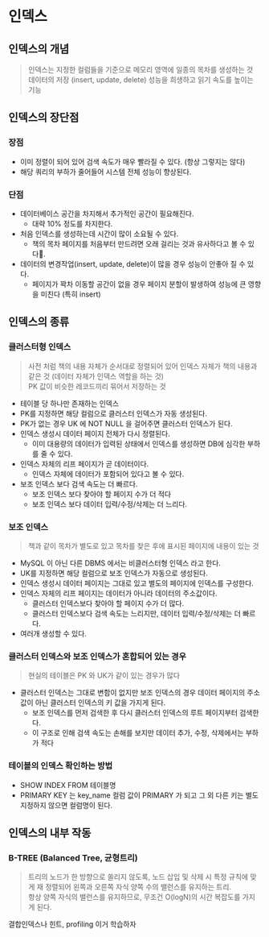 # 인덱스

## 인덱스의 개념
> 인덱스는 지정한 컬럼들을 기준으로 메모리 영역에 일종의 목차를 생성하는 것   
데이터의 저장 (insert, update, delete) 성능을 희생하고 읽기 속도를 높이는 기능

## 인덱스의 장단점
### 장점 
* 이미 정렬이 되어 있어 검색 속도가 매우 빨라질 수 있다. (항상 그렇지는 않다)
* 해당 쿼리의 부하가 줄어들어 시스템 전체 성능이 향상된다.

### 단점
* 데이터베이스 공간을 차지해서 추가적인 공간이 필요해진다. 
    - 대략 10% 정도를 차지한다.
* 처음 인덱스를 생성하는데 시간이 많이 소요될 수 있다.
    - 책의 목차 페이지를 처음부터 만드려면 오래 걸리는 것과 유사하다고 볼 수 있다.
* 데이터의 변경작업(insert, update, delete)이 많을 경우 성능이 안좋아 질 수 있다.
    - 페이지가 꽉차 이동할 공간이 없을 경우 페이지 분할이 발생하여 성능에 큰 영향을 미친다 (특히 insert)

## 인덱스의 종류
### 클러스터형 인덱스
> 사전 처럼 책의 내용 자체가 순서대로 정렬되어 있어 인덱스 자체가 책의 내용과 같은 것 (데이터 자체가 인덱스 역할을 하는 것)   
PK 값이 비슷한 레코드끼리 묶어서 저장하는 것

* 테이블 당 하나만 존재하는 인덱스
* PK를 지정하면 해당 컬럼으로 클러스터 인덱스가 자동 생성된다.
* PK가 없는 경우 UK 에 NOT NULL 을 걸어주면 클러스터 인덱스가 된다.
* 인덱스 생성시 데이터 페이지 전체가 다시 정렬된다.
    - 이미 대용량의 데이터가 입력된 상태에서 인덱스를 생성하면 DB에 심각한 부하를 줄 수 있다.
* 인덱스 자체의 리프 페이지가 곧 데이터이다.
    - 인덱스 자체에 데이터가 포함되어 있다고 볼 수 있다.
* 보조 인덱스 보다 검색 속도는 더 빠르다. 
    - 보조 인덱스 보다 찾아야 할 페이지 수가 더 적다
    - 보조 인덱스 보다 데이터 입력/수정/삭제는 더 느리다.

### 보조 인덱스
> 책과 같이 목차가 별도로 있고 목차를 찾은 후에 표시된 페이지에 내용이 있는 것
* MySQL 이 아닌 다른 DBMS 에서는 비클러스터형 인덱스 라고 한다.
* UK를 지정하면 해당 컬럼으로 보조 인덱스가 자동으로 생성된다.
* 인덱스 생성시 데이터 페이지는 그대로 있고 별도의 페이지에 인덱스를 구성한다.
* 인덱스 자체의 리프 페이지는 데이터가 아니라 데이터의 주소값이다.
    - 클러스터 인덱스보다 찾아야 할 페이지 수가 더 많다.
    - 클러스터 인덱스보다 검색 속도는 느리지만, 데이터 입력/수정/삭제는 더 빠르다.
* 여러개 생성할 수 있다.

### 클러스터 인덱스와 보조 인덱스가 혼합되어 있는 경우
> 현실의 테이블은 PK 와 UK가 같이 있는 경우가 많다
* 클러스터 인덱스는 그대로 변함이 없지만 보조 인덱스의 경우 데이터 페이지의 주소값이 아닌 클러스터 인덱스의 키 값을 가지게 된다.
    - 보조 인덱스를 먼저 검색한 후 다시 클러스터 인덱스의 루트 페이지부터 검색한다.
    - 이 구조로 인해 검색 속도는 손해를 보지만 데이터 추가, 수정, 삭제에서는 부하가 적다

### 테이블의 인덱스 확인하는 방법
* SHOW INDEX FROM 테이블명
* PRIMARY KEY 는 key_name 컬럼 값이 PRIMARY 가 되고 그 외 다른 키는 별도 지정하지 않으면 컬럼명이 된다.

## 인덱스의 내부 작동
### B-TREE (Balanced Tree, 균형트리)
> 트리의 노드가 한 방향으로 쏠리지 않도록, 노드 삽입 및 삭제 시 특정 규칙에 맞게 재 정렬되어 왼쪽과 오른쪽 자식 양쪽 수의 밸런스를 유지하는 트리.    
항상 양쪽 자식의 밸런스를 유지하므로, 무조건 O(logN)의 시간 복잡도를 가지게 된다.

결합인덱스나 힌트, profiling 이거 학습하자